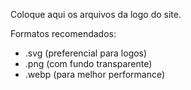 Coloque aqui os arquivos da logo do site.

Formatos recomendados:
- .svg (preferencial para logos)
- .png (com fundo transparente)
- .webp (para melhor performance)

